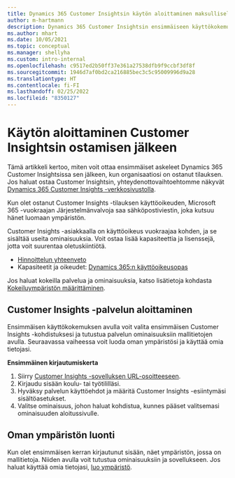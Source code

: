 ```yaml
---
title: Dynamics 365 Customer Insightsin käytön aloittaminen maksullisella lisenssillä
author: m-hartmann
description: Dynamics 365 Customer Insightsin ensimmäiseen käyttökokemukseen ja sen ominaisuuksiin tutustuminen.
ms.author: mhart
ms.date: 10/05/2021
ms.topic: conceptual
ms.manager: shellyha
ms.custom: intro-internal
ms.openlocfilehash: c9517ed2b50ff37e361a27538dfb9f9ccbf3df8f
ms.sourcegitcommit: 1946d7af0bd2ca216885bec3c5c95009996d9a28
ms.translationtype: HT
ms.contentlocale: fi-FI
ms.lasthandoff: 02/25/2022
ms.locfileid: "8350127"
---
```

# <a name="get-started-after-purchasing-customer-insights"></a>Käytön aloittaminen Customer Insightsin ostamisen jälkeen

Tämä artikkeli kertoo, miten voit ottaa ensimmäiset askeleet Dynamics 365 Customer Insightsissa sen jälkeen, kun organisaatiosi on ostanut tilauksen. Jos haluat ostaa Customer Insightsin, yhteydenottovaihtoehtomme näkyvät [Dynamics 365 Customer Insights -verkkosivustolla](https://dynamics.microsoft.com/ai/customer-insights/). 

Kun olet ostanut Customer Insights -tilauksen käyttöoikeuden, Microsoft 365 -vuokraajan Järjestelmänvalvoja saa sähköpostiviestin, joka kutsuu hänet luomaan ympäristön. 

Customer Insights -asiakkaalla on käyttöoikeus vuokraajaa kohden, ja se sisältää useita ominaisuuksia. Voit ostaa lisää kapasiteettia ja lisenssejä, jotta voit suurentaa oletuskiintiötä. 
- [Hinnoittelun yhteenveto](https://dynamics.microsoft.com/ai/customer-insights/pricing/)
- Kapasiteetit ja oikeudet: [Dynamics 365:n käyttöoikeusopas](https://go.microsoft.com/fwlink/?LinkId=866544)

Jos haluat kokeilla palvelua ja ominaisuuksia, katso lisätietoja kohdasta [Kokeiluympäristön määrittäminen](trial-signup.md).

## <a name="start-with-customer-insights"></a>Customer Insights -palvelun aloittaminen

Ensimmäisen käyttökokemuksen avulla voit valita ensimmäisen Customer Insights -kohdistuksesi ja tutustua palvelun ominaisuuksiin mallitietojen avulla. Seuraavassa vaiheessa voit luoda oman ympäristösi ja käyttää omia tietojasi.

**Ensimmäinen kirjautumiskerta**

1. Siirry [Customer Insights -sovelluksen URL-osoitteeseen](https://home.ci.ai.dynamics.com).
1. Kirjaudu sisään koulu- tai työtililläsi. 
1. Hyväksy palvelun käyttöehdot ja määritä Customer Insights -esiintymäsi sisältöasetukset.
1. Valitse ominaisuus, johon haluat kohdistua, kunnes pääset valitsemasi ominaisuuden aloitussivulle.

## <a name="create-your-own-environment"></a>Oman ympäristön luonti

Kun olet ensimmäisen kerran kirjautunut sisään, näet ympäristön, jossa on mallitietoja. Niiden avulla voit tutustua ominaisuuksiin ja sovellukseen. Jos haluat käyttää omia tietojasi, [luo ympäristö](audience-insights/get-started-paid.md).



